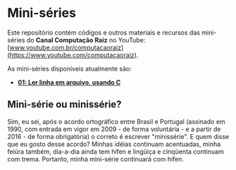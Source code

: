 # Mini-séries

Este repositório contém códigos e outros materiais e recursos das mini-séries do
**Canal Computação Raiz** no YouTube:
[www.youtube.com.br/computacaoraiz](https://www.youtube.com/computacaoraiz).

As mini-séries disponíveis atualmente são:
* [**01: Ler linha em arquivo, usando
  C**](https://github.com/computacaoraiz/mini-series/tree/master/01_read_line)

## Mini-série ou minissérie?

Sim, eu sei, após o acordo ortográfico entre Brasil e Portugal (assinado em
1990, com entrada em vigor em 2009 - de forma voluntária - e a partir de 2016 -
de forma obrigatória) o correto é escrever "minissérie". E quem disse que eu
gosto desse acordo? Minhas idéias continuam acentuadas, minha feiúra também,
dia-a-dia ainda tem hífen e lingüiça e cinqüenta continuam com trema. Portanto,
minha mini-série continuará com hífen.

